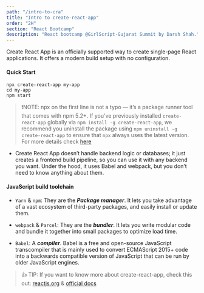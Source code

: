 ```yaml
---
path: "/intro-to-cra"
title: "Intro to create-react-app"
order: "2H"
section: "React Bootcamp"
description: "React bootcamp @GirlScript-Gujarat Summit by Darsh Shah."
---
```


Create React App is an officially supported way to create single-page React applications. It offers a modern build setup with no configuration.

#### Quick Start

```shell
npx create-react-app my-app
cd my-app
npm start
```

> ❗️NOTE: npx on the first line is not a typo — it’s a package runner tool that comes with npm 5.2+. If you've previously installed `create-react-app` globally via `npm install -g create-react-app`, we recommend you uninstall the package using `npm uninstall -g create-react-app` to ensure that `npx` always uses the latest version. For more details check [here](https://create-react-app.dev/docs/getting-started/)

- Create React App doesn’t handle backend logic or databases; it just creates a frontend build pipeline, so you can use it with any backend you want. Under the hood, it uses Babel and webpack, but you don’t need to know anything about them.

#### JavaScript build toolchain

- `Yarn` & `npm`: They are the **_Package manager_**. It lets you take advantage of a vast ecosystem of third-party packages, and easily install or update them.

- `webpack` & `Parcel`: They are the **_bundler_**. It lets you write modular code and bundle it together into small packages to optimize load time.

- `Babel`: A **_compiler_**. Babel is a free and open-source JavaScript transcompiler that is mainly used to convert ECMAScript 2015+ code into a backwards compatible version of JavaScript that can be run by older JavaScript engines.

> 👍 TIP: If you want to know more about create-react-app, check this out: [reactjs.org](https://reactjs.org/docs/create-a-new-react-app.html) & [official docs](https://create-react-app.dev/)
